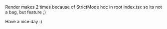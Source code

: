 Render makes 2 times because of StrictMode hoc in root index.tsx so its not a bag, but feature ;)

Have a nice day :)